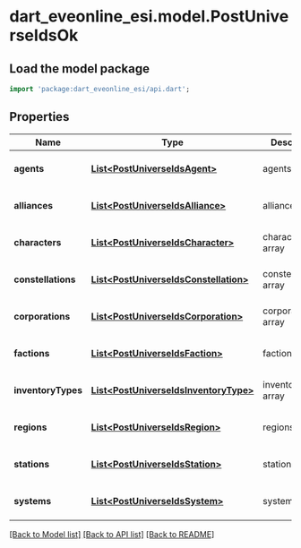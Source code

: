 # dart_eveonline_esi.model.PostUniverseIdsOk

## Load the model package
```dart
import 'package:dart_eveonline_esi/api.dart';
```

## Properties
Name | Type | Description | Notes
------------ | ------------- | ------------- | -------------
**agents** | [**List&lt;PostUniverseIdsAgent&gt;**](PostUniverseIdsAgent.md) | agents array | [optional] [default to []]
**alliances** | [**List&lt;PostUniverseIdsAlliance&gt;**](PostUniverseIdsAlliance.md) | alliances array | [optional] [default to []]
**characters** | [**List&lt;PostUniverseIdsCharacter&gt;**](PostUniverseIdsCharacter.md) | characters array | [optional] [default to []]
**constellations** | [**List&lt;PostUniverseIdsConstellation&gt;**](PostUniverseIdsConstellation.md) | constellations array | [optional] [default to []]
**corporations** | [**List&lt;PostUniverseIdsCorporation&gt;**](PostUniverseIdsCorporation.md) | corporations array | [optional] [default to []]
**factions** | [**List&lt;PostUniverseIdsFaction&gt;**](PostUniverseIdsFaction.md) | factions array | [optional] [default to []]
**inventoryTypes** | [**List&lt;PostUniverseIdsInventoryType&gt;**](PostUniverseIdsInventoryType.md) | inventory_types array | [optional] [default to []]
**regions** | [**List&lt;PostUniverseIdsRegion&gt;**](PostUniverseIdsRegion.md) | regions array | [optional] [default to []]
**stations** | [**List&lt;PostUniverseIdsStation&gt;**](PostUniverseIdsStation.md) | stations array | [optional] [default to []]
**systems** | [**List&lt;PostUniverseIdsSystem&gt;**](PostUniverseIdsSystem.md) | systems array | [optional] [default to []]

[[Back to Model list]](../README.md#documentation-for-models) [[Back to API list]](../README.md#documentation-for-api-endpoints) [[Back to README]](../README.md)


